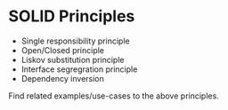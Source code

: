 # SOLID Principles

- Single responsibility principle
- Open/Closed principle
- Liskov substitution principle
- Interface segregration principle
- Dependency inversion

Find related examples/use-cases to the above principles.
